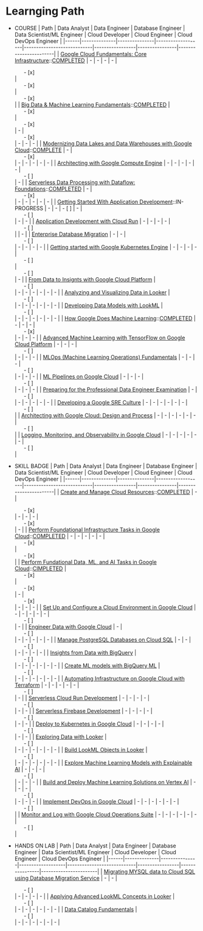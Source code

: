 # Learnging Path

* COURSE
    | Path | Data Analyst | Data Engineer | Database Engineer | Data Scientist/ML Engineer | Cloud Developer | Cloud Engineer | Cloud DevOps Engineer |
    |------|--------------|---------------|-------------------|----------------------------|-----------------|----------------|-----------------------|
    | [Google Cloud Fundamentals: Core Infrastructure](https://cloud.google.com/training/course/core-infrastructure)::[COMPLETED](https://www.cloudskillsboost.google/public_profiles/97e8f540-bf60-4f75-9a8e-025c1cc95a24/badges/1753227) | - | - | - | - | <ul><li style="list-style-type:none;"> - [x] </li></ul> | <ul><li style="list-style-type:none;"> - [x] </li></ul> | <ul><li style="list-style-type:none;"> - [x] </li></ul> |
    | [Big Data & Machine Learning Fundamentals](https://cloud.google.com/training/course/data-ml-fundamentals)::[COMPLETED](https://www.cloudskillsboost.google/public_profiles/97e8f540-bf60-4f75-9a8e-025c1cc95a24/badges/1762243) | <ul><li style="list-style-type:none;"> - [x] </li></ul> | <ul><li style="list-style-type:none;"> - [x] </li></ul> | - | <ul><li style="list-style-type:none;"> - [x] </li></ul> | - | - | - |
    | [Modernizing Data Lakes and Data Warehouses with Google Cloud](https://cloud.google.com/training/course/data-engineering)::[COMPLETE](https://www.cloudskillsboost.google/public_profiles/97e8f540-bf60-4f75-9a8e-025c1cc95a24/badges/1771612) | - | <ul><li style="list-style-type:none;"> - [x] </li></ul> | - | - | - | - | - |
    | [Architecting with Google Compute Engine](https://cloud.google.com/training/course/architecting-with-google-compute-engine) | - | - | - | - | - | <ul><li style="list-style-type:none;"> - [ ] </li></ul> | - |
    | [Serverless Data Processing with Dataflow: Foundations](https://cloud.google.com/training/course/serverless-data-processing-with-dataflow)::[COMPLETED](https://www.cloudskillsboost.google/public_profiles/97e8f540-bf60-4f75-9a8e-025c1cc95a24/badges/1769918) | - | <ul><li style="list-style-type:none;"> - [x] </li></ul> | - | - | - | - | - |
    | [Getting Started With Application Development](https://cloud.google.com/training/course/developing-applications)::IN-PROGRESS | - | - | - [ ] | - | <ul><li style="list-style-type:none;"> - [ ] </li></ul> | - | - |
    | [Application Development with Cloud Run](https://www.cloudskillsboost.google/course_templates/371) | - | - | - | - | <ul><li style="list-style-type:none;"> - [ ] </li></ul> |  | - |
    | [Enterprise Database Migration](https://cloud.google.com/training/course/enterprise-database-migration) | - | - | <ul><li style="list-style-type:none;"> - [ ] </li></ul> | - | - | - | - |
    | [Getting started with Google Kubernetes Engine](https://cloud.google.com/training/course/getting-started-with-google-kubernetes-engine) | - | - | - | - | <ul><li style="list-style-type:none;"> - [ ] </li></ul> | <ul><li style="list-style-type:none;"> - [ ] </li></ul> | - |
    | [From Data to Insignts with Google Cloud Platform](https://cloud.google.com/training/course/data-to-insights) | <ul><li style="list-style-type:none;"> - [ ] </li></ul> | - | - | - | - | - | - |
    | [Analyzing and Visualizing Data in Looker](https://cloud.google.com/training/course/analyzing-and-visualizing-data-in-looker) | <ul><li style="list-style-type:none;"> - [ ] </li></ul> | - | - | - | - | - | - |
    | [Developing Data Models with LookML](https://cloud.google.com/training/course/developing-data-models-with-look-ml) | <ul><li style="list-style-type:none;"> - [ ] </li></ul> | - | - | - | - | - | - |
    | [How Google Does Machine Learning](https://cloud.google.com/training/course/machine-learning-tensorflow-gcp)::[COMPLETED](https://www.cloudskillsboost.google/public_profiles/97e8f540-bf60-4f75-9a8e-025c1cc95a24/badges/1771330) | - | - | - | <ul><li style="list-style-type:none;"> - [x] </li></ul> | - | - | - |
    | [Advanced Machine Learning with TensorFlow on Google Cloud Platform](https://cloud.google.com/training/course/advanced-machine-learning-gcp) | - | - | - | <ul><li style="list-style-type:none;"> - [ ] </li></ul> | - | - | - |
    | [MLOps (Machine Learning Operations) Fundamentals](https://cloud.google.com/training/course/machine-learning-operations-fundamentals) | - | - | - | <ul><li style="list-style-type:none;"> - [ ] </li></ul> | - | - | - |
    | [ML Pipelines on Google Cloud](https://cloud.google.com/training/course/ml-pipelines-google-cloud) | - | - | - | <ul><li style="list-style-type:none;"> - [ ] </li></ul> | - | - | - |
    | [Preparing for the Professional Data Engineer Examination](https://cloud.google.com/training/course/preparing-pro-data-engineer-exam) | - | <ul><li style="list-style-type:none;"> - [ ] </li></ul> | - | - | - | - | - |
    | [Developing a Google SRE Culture](https://cloud.google.com/training/course/developing-google-sre-culture) | - | - | - | - | - | - | <ul><li style="list-style-type:none;"> - [ ] </li></ul> |
    | [Architecting with Google Cloud: Design and Process](https://cloud.google.com/training/course/architecting-design-process) | - | - | - | - | - | - | <ul><li style="list-style-type:none;"> - [ ] </li></ul> |
    | [Logging, Monitoring, and Observability in Google Cloud](https://cloud.google.com/training/course/logging-monitoring-observe-in-google-cloud) | - | - | - | - | - | - | <ul><li style="list-style-type:none;"> - [ ] </li></ul> |

* SKILL BADGE
    | Path | Data Analyst | Data Engineer | Database Engineer | Data Scientist/ML Engineer | Cloud Developer | Cloud Engineer | Cloud DevOps Engineer |
    |------|--------------|---------------|-------------------|----------------------------|-----------------|----------------|-----------------------|
    | [Create and Manage Cloud Resources](https://cloudskillsboost.google/quests/120?utm_source=gcp_training&utm_medium=website&utm_campaign=cgc-dataml)::[COMPLETED](https://www.cloudskillsboost.google/public_profiles/97e8f540-bf60-4f75-9a8e-025c1cc95a24/badges/1759790) | - | <ul><li style="list-style-type:none;"> - [x] </li></ul> | - | - | - | <ul><li style="list-style-type:none;"> - [x] </li></ul> | - |
    | [Perform Foundational Infrastructure Tasks in Google Cloud](https://www.cloudskillsboost.google/quests/118?utm_source=gcp_training&utm_medium=website&utm_campaign=cgc-appde)::[COMPLETED](https://www.cloudskillsboost.google/public_profiles/97e8f540-bf60-4f75-9a8e-025c1cc95a24/badges/1759342) | - | - | - | - | - | <ul><li style="list-style-type:none;"> - [x] </li></ul> | <ul><li style="list-style-type:none;"> - [x] </li></ul> |
    | [Perform Fundational Data, ML, and AI Tasks in Google Cloud](https://cloudskillsboost.google/quests/117?utm_source=gcp_training&utm_medium=website&utm_campaign=cgc-dataml)::[CIMPLETED](https://www.cloudskillsboost.google/public_profiles/97e8f540-bf60-4f75-9a8e-025c1cc95a24/badges/1769828) | <ul><li style="list-style-type:none;"> - [x] </li></ul> | <ul><li style="list-style-type:none;"> - [x] </li></ul> | - | <ul><li style="list-style-type:none;"> - [x] </li></ul> | - | - | - |
    | [Set Up and Configure a Cloud Environment in Google Cloud](https://cloudskillsboost.google/quests/119?utm_source=gcp_training&utm_medium=website&utm_campaign=cgc-infmod) | - | - | - | - | - | <ul><li style="list-style-type:none;"> - [ ] </li></ul> | - |
    | [Engineer Data with Google Cloud](https://cloudskillsboost.google/quests/132?utm_source=gcp_training&utm_medium=website&utm_campaign=cgc-dataml) | - | <ul><li style="list-style-type:none;"> - [ ] </li></ul> | - | - | - | - | - |
    | [Manage PostgreSQL Databases on Cloud SQL](https://www.cloudskillsboost.google/quests/186?utm_source=gcp_training&utm_medium=website&utm_campaign=cgc-dataml) | - | - | <ul><li style="list-style-type:none;"> - [ ] </li></ul> | - | - | - | - |
    | [Insights from Data with BigQuery](https://cloudskillsboost.google/quests/123?utm_source=gcp_training&utm_medium=website&utm_campaign=cgc-dataml) | <ul><li style="list-style-type:none;"> - [ ] </li></ul> | - | - | - | - | - | - |
    | [Create ML models with BigQuery ML](https://cloudskillsboost.google/quests/146?utm_source=gcp_training&utm_medium=website&utm_campaign=cgc-dataml) | <ul><li style="list-style-type:none;"> - [ ] </li></ul> | - | - | - | - | - | - |
    | [Automating Infrastructure on Google Cloud with Terraform](https://cloudskillsboost.google/quests/159?utm_source=gcp_training&utm_medium=website&utm_campaign=cgc-infmod) | - | - | - | - | - | <ul><li style="list-style-type:none;"> - [ ] </li></ul> | - |
    | [Serverless Cloud Run Development](https://cloudskillsboost.google/quests/152?utm_source=gcp_training&utm_medium=website&utm_campaign=cgc-appdev) | - | - | - | - | <ul><li style="list-style-type:none;"> - [ ] </li></ul> | - | - |
    | [Serverless Firebase Development](https://cloudskillsboost.google/quests/153?utm_source=gcp_training&utm_medium=website&utm_campaign=cgc-appdev) | - | - | - | - | <ul><li style="list-style-type:none;"> - [ ] </li></ul> | - | - |
    | [Deploy to Kubernetes in Google Cloud](https://cloudskillsboost.google/quests/116?utm_source=gcp_training&utm_medium=website&utm_campaign=cgc-appdev) | - | - | - | - | <ul><li style="list-style-type:none;"> - [ ] </li></ul> | - | - |
    | [Exploring Data with Looker](https://cloudskillsboost.google/quests/165?utm_source=gcp_training&utm_medium=website&utm_campaign=cgc-dataml) | <ul><li style="list-style-type:none;"> - [ ] </li></ul> | - | - | - | - | - | - |
    | [Build LookML Objects in Looker](https://www.cloudskillsboost.google/quests/187?utm_source=gcp_training&utm_medium=website&utm_campaign=cgc-dataml) | <ul><li style="list-style-type:none;"> - [ ] </li></ul> | - | - | - | - | - | - |
    | [Explore Machine Learning Models with Explainable AI](https://www.cloudskillsboost.google/quests/126?utm_source=gcp_training&utm_medium=website&utm_campaign=cgc-aiml) | - | - | - | <ul><li style="list-style-type:none;"> - [ ] </li></ul> | - | - | - |
    | [Build and Deploy Machine Learning Solutions on Vertex AI](https://www.cloudskillsboost.google/quests/183?utm_source=gcp_training&utm_medium=website&utm_campaign=cgc-aiml) | - | - | - | <ul><li style="list-style-type:none;"> - [ ] </li></ul> | - | - | - |
    | [Implement DevOps in Google Cloud](https://cloudskillsboost.google/quests/141?utm_source=gcp_training&utm_medium=website&utm_campaign=cgc-appdev) | - | - | - | - | - | - | <ul><li style="list-style-type:none;"> - [ ] </li></ul> |
    | [Monitor and Log with Google Cloud Operations Suite](https://cloudskillsboost.google/quests/143?utm_source=gcp_training&utm_medium=website&utm_campaign=cgc-appdev) | - | - | - | - | - | - | <ul><li style="list-style-type:none;"> - [ ] </li></ul> |

* HANDS ON LAB
    | Path | Data Analyst | Data Engineer | Database Engineer | Data Scientist/ML Engineer | Cloud Developer | Cloud Engineer | Cloud DevOps Engineer |
    |------|--------------|---------------|-------------------|----------------------------|-----------------|----------------|-----------------------|
    | [Migrating MYSQL data to Cloud SQL using Database Migration Service](https://cloudskillsboost.google/quests/161?utm_source=gcp_training&utm_medium=website&utm_campaign=cgc-dataml) | - | - | <ul><li style="list-style-type:none;"> - [ ] </li></ul> | - | - | - | - |
    | [Applying Advanced LookML Concepts in Looker](https://www.cloudskillsboost.google/quests/182?utm_source=gcp_training&utm_medium=website&utm_campaign=cgc-dataml) | <ul><li style="list-style-type:none;"> - [ ] </li></ul> | - | - | - | - | - | - |
    | [Data Catalog Fundamentals](https://cloudskillsboost.google/quests/134?utm_source=gcp_training&utm_medium=website&utm_campaign=cgc-dataml) | <ul><li style="list-style-type:none;"> - [ ] </li></ul> | - | - | - | - | - | - |